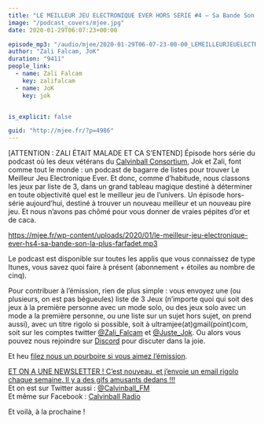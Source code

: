 ```yaml
---
title: "LE MEILLEUR JEU ELECTRONIQUE EVER HORS SERIE #4 – Sa Bande Son la Plus Farfadet"
image: "/podcast_covers/mjee.jpg"
date: 2020-01-29T06:07:23+00:00

episode_mp3: "/audio/mjee/2020-01-29T06-07-23-00-00_LEMEILLEURJEUELECTRONIQUEEVERHORSSERIE4SaBandeSonlaPlusFarfadet.mp3"
author: "Zali Falcam, JoK"
duration: "9411"
people_link: 
  - name: Zali Falcam
    key: zalifalcam
  - name: JoK
    key: jok


is_explicit: false

guid: "http://mjee.fr/?p=4986"
---
```


<PodcastHeader/>

<!-- ECRIRE LA DESCRIPTION DE L'EPISODE SOUS CETTE LIGNE -->
<p>[ATTENTION : ZALI ÉTAIT MALADE ET CA S’ENTEND] Épisode hors série du podcast où les deux vétérans du <a href="https://calvinballradio.wordpress.com/" rel="nofollow">Calvinball Consortium</a>, Jok et Zali, font comme tout le monde : un podcast de bagarre de listes pour trouver&nbsp;Le Meilleur Jeu Electronique Ever. Et donc, comme d’habitude, nous classons les jeux par liste de 3, dans un grand tableau magique destiné à déterminer en toute objectivité quel est le meilleur jeu de l’univers. Un épisode hors-série aujourd’hui, destiné à trouver un nouveau meilleur et un nouveau pire jeu. Et nous n’avons pas chômé pour vous donner de vraies pépites d’or et de caca.</p>
<p><a href="https://mjee.fr/wp-content/uploads/2020/01/le-meilleur-jeu-electronique-ever-hs4-sa-bande-son-la-plus-farfadet.mp3" rel="nofollow">https://mjee.fr/wp-content/uploads/2020/01/le-meilleur-jeu-electronique-ever-hs4-sa-bande-son-la-plus-farfadet.mp3</a></p>
<p>Le podcast est disponible sur toutes les applis que vous connaissez de type Itunes, vous savez quoi faire à présent (abonnement + étoiles au nombre de cinq).</p>
<p>Pour contribuer à l’émission, rien de plus simple : vous envoyez une (ou plusieurs, on est pas bégueules) liste de&nbsp;3 Jeux&nbsp;(n’importe quoi qui soit des jeux à la première personne avec un mode solo, ou des jeux solo avec un mode a la première personne, ou une liste sur un sujet hors sujet, on prend aussi), avec un titre rigolo si possible, soit à&nbsp;ultramjee(at)gmail(point)com, soit sur les comptes twitter&nbsp;<a href="https://twitter.com/Zali_Falcam" rel="nofollow">@Zali_Falcam</a>&nbsp;et&nbsp;<a href="https://twitter.com/Juste_JoK" rel="nofollow">@Juste_Jok</a>.&nbsp;Ou alors vous pouvez nous rejoindre sur&nbsp;<a href="https://discord.gg/4RnA9v7" rel="nofollow">Discord</a>&nbsp;pour discuter dans la joie.</p>
<p>Et heu <a href="https://fr.tipeee.com/calvinball" rel="nofollow">filez nous un pourboire si vous aimez l’émission</a>.</p>
<p><a href="https://twitter.us7.list-manage.com/subscribe?u=da574416b45d27907fa2cb271&amp;id=47a77c6791" rel="nofollow">ET ON A UNE NEWSLETTER ! C’est nouveau, et j’envoie un email rigolo chaque semaine. Il y a des gifs amusants dedans !!!</a><br>
Et on est sur Twitter aussi :&nbsp;<a href="https://twitter.com/Calvinball_FM?lang=fr" rel="nofollow">@Calvinball_FM</a><br>
Et même sur Facebook : <a href="https://www.facebook.com/CalvinballRadio" rel="nofollow">Calvinball Radio</a></p>
<p>Et voilà, à la prochaine !</p>


